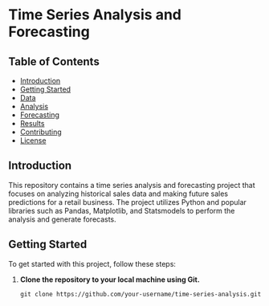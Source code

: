 # Time Series Analysis and Forecasting

## Table of Contents
- [Introduction](#introduction)
- [Getting Started](#getting-started)
- [Data](#data)
- [Analysis](#analysis)
- [Forecasting](#forecasting)
- [Results](#results)
- [Contributing](#contributing)
- [License](#license)

## Introduction

This repository contains a time series analysis and forecasting project that focuses on analyzing historical sales data and making future sales predictions for a retail business. The project utilizes Python and popular libraries such as Pandas, Matplotlib, and Statsmodels to perform the analysis and generate forecasts.

## Getting Started

To get started with this project, follow these steps:

1. **Clone the repository to your local machine using Git.**
   ```shell
   git clone https://github.com/your-username/time-series-analysis.git
